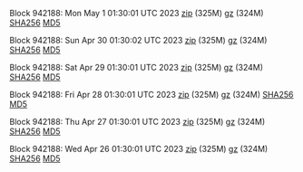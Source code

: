 Block 942188: Mon May  1 01:30:01 UTC 2023 [zip](https://files.01coin.io/mainnet/2023-05-01/bootstrap.dat.zip) (325M) [gz](https://files.01coin.io/mainnet/2023-05-01/bootstrap.dat.tar.gz) (324M) [SHA256](https://files.01coin.io/mainnet/2023-05-01/sha256.txt) [MD5](https://files.01coin.io/mainnet/2023-05-01/md5.txt)

Block 942188: Sun Apr 30 01:30:02 UTC 2023 [zip](https://files.01coin.io/mainnet/2023-04-30/bootstrap.dat.zip) (325M) [gz](https://files.01coin.io/mainnet/2023-04-30/bootstrap.dat.tar.gz) (324M) [SHA256](https://files.01coin.io/mainnet/2023-04-30/sha256.txt) [MD5](https://files.01coin.io/mainnet/2023-04-30/md5.txt)

Block 942188: Sat Apr 29 01:30:01 UTC 2023 [zip](https://files.01coin.io/mainnet/2023-04-29/bootstrap.dat.zip) (325M) [gz](https://files.01coin.io/mainnet/2023-04-29/bootstrap.dat.tar.gz) (324M) [SHA256](https://files.01coin.io/mainnet/2023-04-29/sha256.txt) [MD5](https://files.01coin.io/mainnet/2023-04-29/md5.txt)

Block 942188: Fri Apr 28 01:30:01 UTC 2023 [zip](https://files.01coin.io/mainnet/2023-04-28/bootstrap.dat.zip) (325M) [gz](https://files.01coin.io/mainnet/2023-04-28/bootstrap.dat.tar.gz) (324M) [SHA256](https://files.01coin.io/mainnet/2023-04-28/sha256.txt) [MD5](https://files.01coin.io/mainnet/2023-04-28/md5.txt)

Block 942188: Thu Apr 27 01:30:01 UTC 2023 [zip](https://files.01coin.io/mainnet/2023-04-27/bootstrap.dat.zip) (325M) [gz](https://files.01coin.io/mainnet/2023-04-27/bootstrap.dat.tar.gz) (324M) [SHA256](https://files.01coin.io/mainnet/2023-04-27/sha256.txt) [MD5](https://files.01coin.io/mainnet/2023-04-27/md5.txt)

Block 942188: Wed Apr 26 01:30:01 UTC 2023 [zip](https://files.01coin.io/mainnet/2023-04-26/bootstrap.dat.zip) (325M) [gz](https://files.01coin.io/mainnet/2023-04-26/bootstrap.dat.tar.gz) (324M) [SHA256](https://files.01coin.io/mainnet/2023-04-26/sha256.txt) [MD5](https://files.01coin.io/mainnet/2023-04-26/md5.txt)
